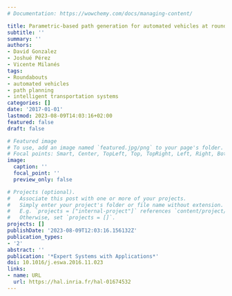 ```yaml
---
# Documentation: https://wowchemy.com/docs/managing-content/

title: Parametric-based path generation for automated vehicles at roundabouts
subtitle: ''
summary: ''
authors:
- David Gonzalez
- Joshué Pérez
- Vicente Milanés
tags:
- Roundabouts
- automated vehicles
- path planning
- intelligent transportation systems
categories: []
date: '2017-01-01'
lastmod: 2023-08-09T14:03:16+02:00
featured: false
draft: false

# Featured image
# To use, add an image named `featured.jpg/png` to your page's folder.
# Focal points: Smart, Center, TopLeft, Top, TopRight, Left, Right, BottomLeft, Bottom, BottomRight.
image:
  caption: ''
  focal_point: ''
  preview_only: false

# Projects (optional).
#   Associate this post with one or more of your projects.
#   Simply enter your project's folder or file name without extension.
#   E.g. `projects = ["internal-project"]` references `content/project/deep-learning/index.md`.
#   Otherwise, set `projects = []`.
projects: []
publishDate: '2023-08-09T12:03:16.156132Z'
publication_types:
- '2'
abstract: ''
publication: '*Expert Systems with Applications*'
doi: 10.1016/j.eswa.2016.11.023
links:
- name: URL
  url: https://hal.inria.fr/hal-01674532
---
```

